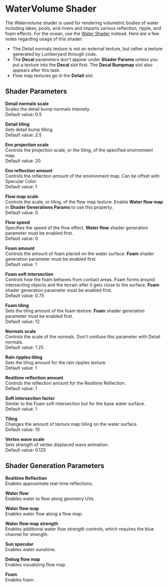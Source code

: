 # WaterVolume Shader<a name="shader-ref-watervolume"></a>

The Watervolume shader is used for rendering volumetric bodies of water including lakes, pools, and rivers and imparts various reflection, ripple, and foam effects\. For the ocean, use the [Water Shader](shader-ref-water.md) instead\. Here are a few notes regarding usage of this shader:
+ The Detail normals texture is not an external texture, but rather a texture generated by Lumberyard through code\.
+ The **Decal** parameters don't appear under **Shader Params** unless you put a texture into the **Decal** slot first\. The **Decal Bumpmap** slot also appears after this task\.
+ Flow map textures go in the **Detail** slot\.

## Shader Parameters<a name="shader-ref-watervolume-shader-parameters"></a>

**Detail normals scale**  
Scales the detail bump normals intensity\.  
Default value: 0\.5

**Detail tiling**  
Sets detail bump tilling\.  
Default value: 2\.5

**Env projection scale**  
Controls the projection scale, or the tiling, of the specified environment map\.  
Default value: 20

**Env reflection amount**  
Controls the reflection amount of the environment map\. Can be offset with Specular Color\.  
Default value: 1

**Flow map scale**  
Controls the scale, or tiling, of the flow map texture\. Enable **Water flow map** in **Shader Generations Params** to use this property\.  
Default value: 0

**Flow speed**  
Specifies the speed of the flow effect\. **Water flow** shader generation parameter must be enabled first\.  
Default value: 0

**Foam amount**  
Controls the amount of foam placed on the water surface\. **Foam** shader generation parameter must be enabled first\.  
Default value: 1

**Foam soft intersection**  
Controls how the foam behaves from contact areas\. Foam forms around intersecting objects and the terrain after it gets close to the surface\. **Foam** shader generation parameter must be enabled first\.   
Default value: 0\.75

**Foam tiling**  
Sets the tiling amount of the foam texture\. **Foam** shader generation parameter must be enabled first\.  
Default value: 12

**Normals scale**  
Controls the scale of the normals\. Don't confuse this parameter with Detail normals\.  
Default value: 1\.25

**Rain ripples tiling**  
Sets the tiling amount for the rain ripples texture\.  
Default value: 1

**Realtime reflection amount**  
Controls the reflection amount for the Realtime Reflection\.  
Default value: 1

**Soft intersection factor**  
Similar to the Foam soft intersection but for the base water surface\.  
Default value: 1

**Tiling**  
Changes the amount of texture map tilling on the water surface\.  
Default value: 10

**Vertex wave scale**  
Sets strength of vertex displaced wave animation\.  
Default value: 0\.125

## Shader Generation Parameters<a name="shader-ref-watervolume-shader-generation-parameters"></a>

**Realtime Reflection**  
Enables approximate real\-time reflections\.

**Water flow**  
Enables water to flow along geometry UVs\.

**Water flow map**  
Enables water flow along a flow map\.

**Water flow map strength**  
Enables additional water flow strength controls, which requires the blue channel for strength\.

**Sun specular**  
Enables water sunshine\.

**Debug flow map**  
Enables visualizing flow map\.

**Foam**  
Enables foam\.